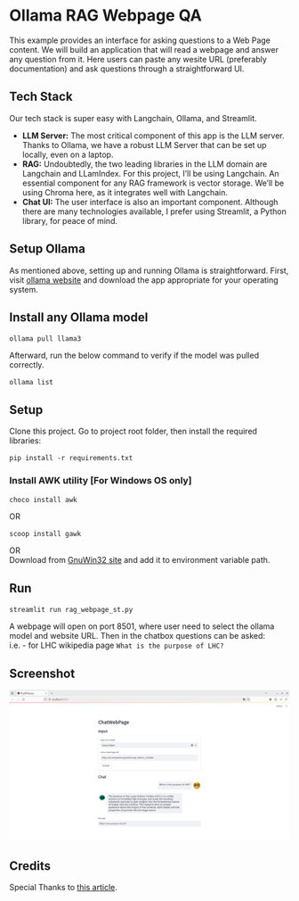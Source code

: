 # Ollama RAG Webpage QA
This example provides an interface for asking questions to a Web Page content. 
We will build an application that will read a webpage and answer any question from it. 
Here users can paste any wesite URL (preferably documentation) and ask questions through a straightforward UI. 

## Tech Stack
Our tech stack is super easy with Langchain, Ollama, and Streamlit.  
* **LLM Server:** The most critical component of this app is the LLM server. Thanks to Ollama, we have a robust LLM Server that can be set up locally, even on a laptop.  
* **RAG:** Undoubtedly, the two leading libraries in the LLM domain are Langchain and LLamIndex. For this project, I’ll be using Langchain. An essential component for any RAG framework is vector storage. We’ll be using Chroma here, as it integrates well with Langchain.  
* **Chat UI:** The user interface is also an important component. Although there are many technologies available, I prefer using Streamlit, a Python library, for peace of mind.

## Setup Ollama
As mentioned above, setting up and running Ollama is straightforward. First, visit [ollama website](https://ollama.com) and download the app appropriate for your operating system.

## Install any Ollama model
```
ollama pull llama3
```
Afterward, run the below command to verify if the model was pulled correctly.  
```
ollama list
```

## Setup
Clone this project. Go to project root folder, then install the required libraries:
```
pip install -r requirements.txt
```
### Install AWK utility [For Windows OS only]
```
choco install awk
```
OR
```
scoop install gawk
```
OR  
Download from [GnuWin32 site](https://gnuwin32.sourceforge.net/packages/gawk.htm) and add it to environment variable path.

## Run
```
streamlit run rag_webpage_st.py
```

A webpage will open on port 8501, where user need to select the ollama model and website URL. Then in the chatbox questions can be asked:  
i.e. - for LHC wikipedia page `What is the purpose of LHC?`

## Screenshot
![screenshot of the application](image.png)

## Credits
Special Thanks to [this article](https://medium.com/@vndee.huynh/build-your-own-rag-and-run-it-locally-langchain-ollama-streamlit-181d42805895).

